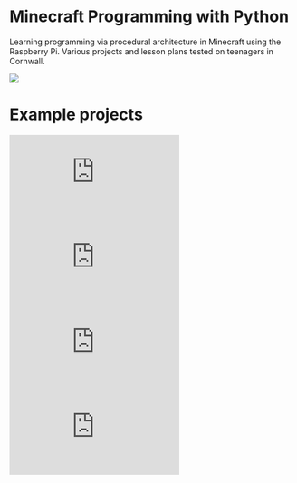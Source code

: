 # Minecraft Programming with Python

Learning programming via procedural architecture in Minecraft using the
Raspberry Pi. Various projects and lesson plans tested on teenagers in
Cornwall.

![](https://github.com/nebogeo/dbscode/raw/master/doc/images/title.png)

# Example projects

![01 Infinite house generator](https://github.com/nebogeo/dbscode/blob/master/doc/projects/01-house.md)
![02 Auto castle](https://github.com/nebogeo/dbscode/blob/master/doc/projects/02-auto-castle.md)
![03 Random skyscrapers](https://github.com/nebogeo/dbscode/blob/master/doc/projects/03-skyscraper-tunnels.md)
![04 Giant spider](https://github.com/nebogeo/dbscode/blob/master/doc/projects/04-spider.md)
